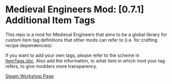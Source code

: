 # Medieval Engineers Mod: [0.7.1] Additional Item Tags
This repo is a mod for Medieval Engineers that aims to be a global library for custom item tag definitions that other mods can refer to (i.e. for crafting recipe dependencies).

If you want to add your own tags, please refer to the scheme in [ItemTags.sbc](https://github.com/gesp-shad/ME-Mod-Additional-Item-Tags/blob/master/ItemTags.sbc).
Also add the information, to what item in which mod your tag refers, to give modders more transparency.

[Steam Workshop Page](https://steamcommunity.com/sharedfiles/filedetails/?id=1963417666)

